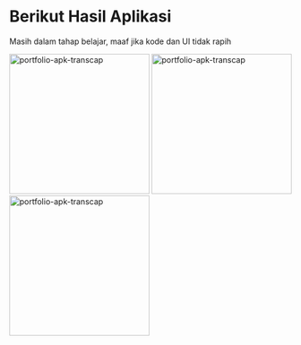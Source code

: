 # Berikut Hasil Aplikasi
<p>Masih dalam tahap belajar, maaf jika kode dan UI tidak rapih</p>

<img src="https://github.com/user-attachments/assets/464aa2a5-7527-4b09-ac47-b373679f2f32" alt="portfolio-apk-transcap" width="250"/>
<img src="https://github.com/user-attachments/assets/a645e61f-e69f-4eac-a2af-23333339018d" alt="portfolio-apk-transcap" width="250"/>
<img src="https://github.com/user-attachments/assets/7e3bf4ae-f66b-4ee1-82c5-02b5161213c0" alt="portfolio-apk-transcap" width="250"/>


